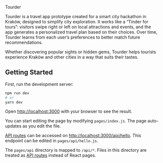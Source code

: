 Tourder

Tourder is a travel app prototype created for a smart city hackathon in Kraków, designed to simplify city exploration. It works like a “Tinder for tours”: visitors swipe right or left on local attractions and events, and the app generates a personalized travel plan based on their choices. Over time, Tourder learns from each user’s preferences to better match future recommendations.

Whether discovering popular sights or hidden gems, Tourder helps tourists experience Kraków and other cities in a way that suits their tastes.
## Getting Started

First, run the development server:

```bash
npm run dev
# or
yarn dev
```

Open [http://localhost:3000](http://localhost:3000) with your browser to see the result.

You can start editing the page by modifying `pages/index.js`. The page auto-updates as you edit the file.

[API routes](https://nextjs.org/docs/api-routes/introduction) can be accessed on [http://localhost:3000/api/hello](http://localhost:3000/api/hello). This endpoint can be edited in `pages/api/hello.js`.

The `pages/api` directory is mapped to `/api/*`. Files in this directory are treated as [API routes](https://nextjs.org/docs/api-routes/introduction) instead of React pages.
